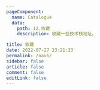 ```yaml
---
pageComponent:
  name: Catalogue
  data:
    path: 12.收藏
    description: 收藏一些技术栈地址。

title: 收藏
date: 2022-07-27 23:21:23
permalink: /nav6/
sidebar: false
article: false
comment: false
editLink: false
---
```

